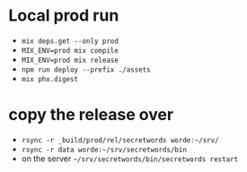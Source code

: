 # Local prod run
- `mix deps.get --only prod`
- `MIX_ENV=prod mix compile`
- `MIX_ENV=prod mix release`
- `npm run deploy --prefix ./assets`
- `mix phx.digest`

# copy the release over

- `rsync -r _build/prod/rel/secretwords worde:~/srv/`
- `rsync -r data worde:~/srv/secretwords/bin`
- on the server `~/srv/secretwords/bin/secretwords restart`
